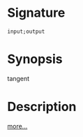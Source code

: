 # Signature
```vikid-signature
input;output
```

# Synopsis
tangent

# Description

[more...](https://en.wikipedia.org/wiki/Trigonometric_functions)